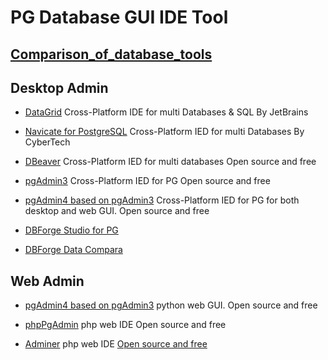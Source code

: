 # PG Database GUI IDE Tool

## [Comparison_of_database_tools](https://en.wikipedia.org/wiki/Comparison_of_database_tools)

## Desktop Admin
* [DataGrid](https://www.jetbrains.com/datagrip/?fromMenu)
 Cross-Platform IDE for multi Databases & SQL 
 By JetBrains

* [Navicate for PostgreSQL](https://www.navicat.com/en/products/navicat-for-postgresql)
 Cross-Platform IED for multi Databases
 By CyberTech 

* [DBeaver]()
 Cross-Platform IED for multi databases
 Open source and free

* [pgAdmin3]()
 Cross-Platform IED for PG
 Open source and free

* [pgAdmin4 based on pgAdmin3]()
 Cross-Platform IED for PG 
 for both desktop and web GUI.
 Open source and free

* [DBForge Studio for PG](https://www.devart.com/dbforge/postgresql/studio/)
* [DBForge Data Compara](https://www.devart.com/dbforge/postgresql/datacompare/)


## Web Admin
* [pgAdmin4 based on pgAdmin3]()
 python web GUI.
 Open source and free
 
* [phpPgAdmin]()
php web IDE 
Open source and free

* [Adminer]()
php web IDE
[Open source and free](https://github.com/vrana/adminer)


 
